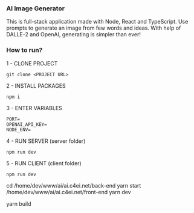### AI Image Generator

This is full-stack application made with Node, React and TypeScript. Use prompts to generate an image from few words and ideas. With help of DALLE-2 and OpenAI, generating is simpler than ever!



### How to run?

1 - CLONE PROJECT

```
git clone <PROJECT URL>
```

2 - INSTALL PACKAGES

```
npm i
```

3 - ENTER VARIABLES

```
PORT=
OPENAI_API_KEY=
NODE_ENV=
```

4 - RUN SERVER (server folder)

```
npm run dev
```

5 - RUN CLIENT (client folder)

```
npm run dev
```

cd /home/dev/www/ai/ai.c4ei.net/back-end
yarn start
/home/dev/www/ai/ai.c4ei.net/front-end
yarn dev

yarn build
